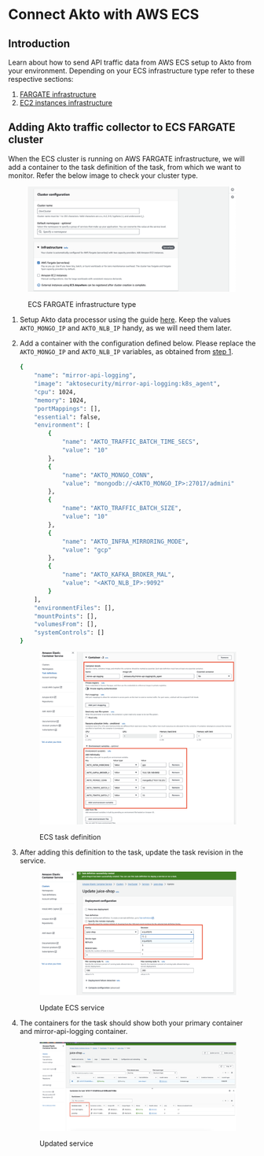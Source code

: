 # Connect Akto with AWS ECS

## Introduction

Learn about how to send API traffic data from AWS ECS setup to Akto from your environment. 
Depending on your ECS infrastructure type refer to these respective sections:
1. [FARGATE infrastructure](#adding-akto-traffic-collector-to-ecs-fargate-cluster) 
2. [EC2 instances infrastructure](#adding-akto-traffic-collector-to-ecs-ec2-instances-cluster)

## Adding Akto traffic collector to ECS FARGATE cluster

When the ECS cluster is running on AWS FARGATE infrastructure, we will add a container to the task definition of the task, from which we want to monitor. Refer the below image to check your cluster type. <figure><img src="../../.gitbook/assets/ecs-2.png" alt="ECS FARGATE infrastructure type"><figcaption><p>ECS FARGATE infrastructure type</p></figcaption></figure>

1. Setup Akto data processor using the guide [here](./data-processor.md). Keep the values `AKTO_MONGO_IP` and `AKTO_NLB_IP` handy, as we will need them later.

2. Add a container with the configuration defined below. Please replace the `AKTO_MONGO_IP` and `AKTO_NLB_IP` variables, as obtained from [step 1](#adding-akto-traffic-collector-to-ecs-fargate-cluster).

    ```bash
    {
        "name": "mirror-api-logging",
        "image": "aktosecurity/mirror-api-logging:k8s_agent",
        "cpu": 1024,
        "memory": 1024,
        "portMappings": [],
        "essential": false,
        "environment": [
            {
                "name": "AKTO_TRAFFIC_BATCH_TIME_SECS",
                "value": "10"
            },
            {
                "name": "AKTO_MONGO_CONN",
                "value": "mongodb://<AKTO_MONGO_IP>:27017/admini"
            },
            {
                "name": "AKTO_TRAFFIC_BATCH_SIZE",
                "value": "10"
            },
            {
                "name": "AKTO_INFRA_MIRRORING_MODE",
                "value": "gcp"
            },
            {
                "name": "AKTO_KAFKA_BROKER_MAL",
                "value": "<AKTO_NLB_IP>:9092"
            }
        ],
        "environmentFiles": [],
        "mountPoints": [],
        "volumesFrom": [],
        "systemControls": []
    }
    ```
    <figure><img src="../../.gitbook/assets/ecs-1.png" alt="ECS task definition"><figcaption><p>ECS task definition</p></figcaption></figure>

3. After adding this definition to the task, update the task revision in the service. <figure><img src="../../.gitbook/assets/ecs-3.png" alt="Update ECS service"><figcaption><p>Update ECS service</p></figcaption></figure>
    
4. The containers for the task should show both your primary container and mirror-api-logging container. <figure><img src="../../.gitbook/assets/ecs-4.png" alt="Updated service"><figcaption><p>Updated service</p></figcaption></figure>
